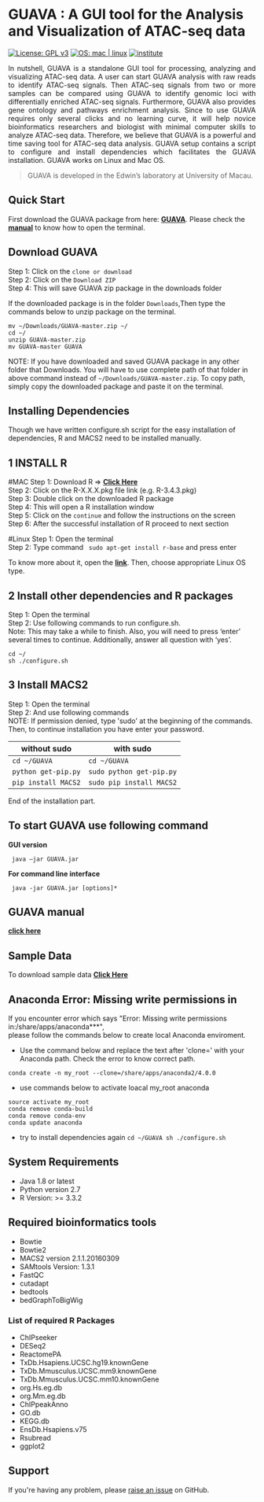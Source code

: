 # GUAVA : A GUI tool for the Analysis and Visualization of ATAC-seq data
[![License: GPL v3](https://img.shields.io/badge/License-GPL%20v3-blue.svg)](https://github.com/MayurDivate/GUAVASourceCode/blob/master/LICENSE) 
[![OS: mac | linux](https://img.shields.io/badge/OS-mac%20%7C%20linux-red.svg)](https://github.com/MayurDivate/GUAVASourceCode#guava--a-gui-tool-for-the-analysis-and-visualization-of-atac-seq-data) 
[![institute](https://img.shields.io/badge/Institute-University%20of%20Macau-blue.svg)](http://www.umac.mo)

<p align="justify">In nutshell, GUAVA is a standalone GUI tool for processing, analyzing and visualizing ATAC-seq data. A user can start GUAVA analysis with raw reads to identify ATAC-seq signals. Then ATAC-seq signals from two or more samples can be compared using GUAVA to identify genomic loci with differentially enriched ATAC-seq signals. Furthermore, GUAVA also provides gene ontology and pathways enrichment analysis. Since to use GUAVA requires only several clicks and no learning curve, it will help novice bioinformatics researchers and biologist with minimal computer skills to analyze ATAC-seq data. Therefore, we believe that GUAVA is a powerful and time saving tool for ATAC-seq data analysis. GUAVA setup contains a script to configure and install dependencies which facilitates the GUAVA installation. GUAVA works on Linux and Mac OS.</p>

> GUAVA is developed in the Edwin’s laboratory at University of Macau.

## Quick Start
First download the GUAVA package from here: [**GUAVA**](https://github.com/MayurDivate/GUAVA). 
Please check the [**manual**](https://github.com/MayurDivate/GUAVA#guava-manual) to know how to open the terminal.

## Download GUAVA
Step 1: Click on the ``` clone or download ```<br/>
Step 2: Click on the ``` Download ZIP ``` <br/>
Step 4: This will save GUAVA zip package in the downloads folder<br/>

If the downloaded package is in the folder ```Downloads```,Then type the commands below to unzip package on the terminal.<br/>

```
mv ~/Downloads/GUAVA-master.zip ~/
cd ~/
unzip GUAVA-master.zip
mv GUAVA-master GUAVA 
```

NOTE: If you have downloaded and saved GUAVA package in any other folder that Downloads. You will have to use complete path of that folder in above command instead of `~/Downloads/GUAVA-master.zip`. To copy path, simply copy the downloaded package and paste it on the terminal. 

## Installing Dependencies
Though we have written configure.sh script for the easy installation of dependencies, R and MACS2 need to be installed manually.
<br/>

## 1 INSTALL R 
#MAC 
Step 1: Download R => [**Click Here**](https://cran.r-project.org/bin/macosx/) <br/>
Step 2: Click on the R-X.X.X.pkg file link (e.g. R-3.4.3.pkg) <br/>
Step 3: Double click on the downloaded R package <br/>
Step 4: This will open a R installation window <br/>
Step 5: Click on the `continue` and follow the instructions on the screen <br/>
Step 6: After the successful installation of R proceed to next section <br/>

#Linux
Step 1: Open the terminal <br/>
Step 2: Type command ` sudo apt-get install r-base` and press enter <br/>

To know more about it, open the [**link**](https://cran.r-project.org/bin/linux/). Then, choose appropriate Linux OS type.

## 2 Install other dependencies and R packages
Step 1: Open the terminal <br/>
Step 2: Use following commands to run configure.sh. <br/>
Note: This may take a while to finish. Also, you will need to press ‘enter’ several times
to continue. Additionally, answer all question with ‘yes’.

```
cd ~/
sh ./configure.sh 
```

## 3 Install MACS2
Step 1: Open the terminal <br/>
Step 2: And use following commands <br/>
NOTE: If permission denied, type 'sudo' at the beginning of the commands.
Then, to continue installation you have enter your password.

without sudo | with sudo
-----------|------------
``` cd ~/GUAVA ``` | ``` cd ~/GUAVA ```  
``` python get-pip.py ``` | ``` sudo python get-pip.py ```
``` pip install MACS2 ``` | ``` sudo pip install MACS2 ```

End of the installation part.
<br/>
## To start GUAVA use following command

**GUI version**
```
 java –jar GUAVA.jar
```
**For command line interface**
```
 java -jar GUAVA.jar [options]*
```

## GUAVA manual
[**click here**](https://github.com/MayurDivate/GUAVA/blob/master/GUAVA_Manual.pdf)


## Sample Data
To download sample data [ **Click Here** ](http://ec2-52-201-246-161.compute-1.amazonaws.com/guava/)

## Anaconda Error: Missing write permissions in
If you encounter error which says "Error: Missing write permissions in:/share/apps/anaconda***",<br/>
please follow the commands below to create local Anaconda enviroment.  

- Use the command below and replace the text after 'clone=' with your Anaconda path. Check the error to know correct path. 
```
conda create -n my_root --clone=/share/apps/anaconda2/4.0.0
``` 
- use commands below to activate loacal my_root anaconda
```
source activate my_root
conda remove conda-build
conda remove conda-env
conda update anaconda
```
- try to install dependencies again
``
cd ~/GUAVA
sh ./configure.sh
``

## System Requirements
- Java 1.8 or latest
- Python version 2.7
- R Version: >= 3.3.2<br/>

## Required bioinformatics tools
- Bowtie
- Bowtie2
- MACS2 version 2.1.1.20160309
- SAMtools Version: 1.3.1
- FastQC
- cutadapt
- bedtools
- bedGraphToBigWig

### List of required R Packages
- ChIPseeker
- DESeq2
- ReactomePA
- TxDb.Hsapiens.UCSC.hg19.knownGene
- TxDb.Mmusculus.UCSC.mm9.knownGene
- TxDb.Mmusculus.UCSC.mm10.knownGene
- org.Hs.eg.db
- org.Mm.eg.db
- ChIPpeakAnno
- GO.db
- KEGG.db
- EnsDb.Hsapiens.v75
- Rsubread
- ggplot2

## Support
 If you're having any problem, please [raise an issue](https://github.com/MayurDivate/GUAVASourceCode/issues) on GitHub. 
